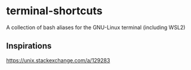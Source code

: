# terminal-shortcuts
A collection of bash aliases for the GNU-Linux terminal (including WSL2)

## Inspirations
https://unix.stackexchange.com/a/129283
